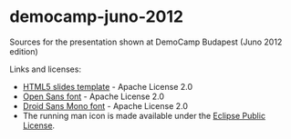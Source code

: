 democamp-juno-2012
====================

Sources for the presentation shown at DemoCamp Budapest (Juno 2012 edition)

Links and licenses:

* [HTML5 slides template](https://code.google.com/p/html5slides/) - Apache License 2.0
* [Open Sans font](http://www.google.com/fonts/specimen/Open+Sans) - Apache License 2.0
* [Droid Sans Mono font](http://www.google.com/fonts/specimen/Droid+Sans+Mono) - Apache License 2.0
* The running man icon is made available under the [Eclipse Public License](https://www.eclipse.org/org/documents/epl-v10.html).
